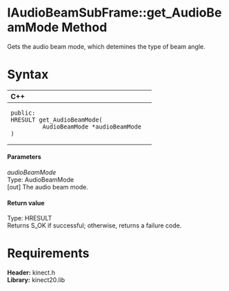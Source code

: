 IAudioBeamSubFrame::get\_AudioBeamMode Method  
=============================================  

Gets the audio beam mode, which detemines the type of beam angle. <span id="syntaxSection"></span>

Syntax  
======  

<table>
<colgroup>
<col width="100%" />
</colgroup>
<thead>
<tr class="header">
<th align="left">C++</th>
</tr>
</thead>
<tbody>
<tr class="odd">
<td align="left"><pre><code>public:  
HRESULT get_AudioBeamMode(  
         AudioBeamMode *audioBeamMode  
)</code></pre></td>
</tr>
</tbody>
</table>

<span id="ID4EG"></span>
#### Parameters  

*audioBeamMode*    
Type: AudioBeamMode  
[out] The audio beam mode.  

<span id="ID4EP"></span>
#### Return value  

Type: HRESULT  
Returns S\_OK if successful; otherwise, returns a failure code.  

<span id="requirements"></span>

Requirements  
============  

**Header:** kinect.h  
**Library:** kinect20.lib  



<!--Please do not edit the data in the comment block below.-->
<!--
TOCTitle : get_AudioBeamMode Method
RLTitle : IAudioBeamSubFrame::get_AudioBeamMode Method
KeywordK : get_AudioBeamMode method
KeywordK : IAudioBeamSubFrame::get_AudioBeamMode method
KeywordF : IAudioBeamSubFrame::get_AudioBeamMode
KeywordF : get_AudioBeamMode
KeywordF : Microsoft.Kinect.kinect.IAudioBeamSubFrame.get_AudioBeamMode(AudioBeamMode@)
KeywordA : M:Microsoft.Kinect.kinect.IAudioBeamSubFrame.get_AudioBeamMode(AudioBeamMode@)
AssetID : M:Microsoft.Kinect.kinect.IAudioBeamSubFrame.get_AudioBeamMode(AudioBeamMode@)
Locale : en-us
CommunityContent : 1
APIType : Managed
APILocation : 
APIName : Microsoft.Kinect.kinect.IAudioBeamSubFrame::get_AudioBeamMode
TargetOS : Windows
TopicType : kbSyntax
DevLang : C++
DocSet : K4Wv2
ProjType : K4Wv2Proj
Technology : Kinect for Windows
Product : Kinect for Windows SDK v2
productversion : 20
-->
